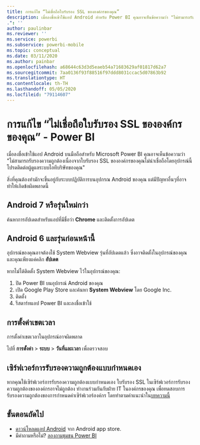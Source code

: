 ```yaml
---
title: การแก้ไข “ไม่เชื่อถือใบรับรอง SSL ขององค์กรของคุณ”
description: เมื่อลงชื่อเข้าใช้แอป Android สำหรับ Power BI คุณอาจเห็นข้อความว่า "ไม่สามารถรับรองความถูกต้องเนื่องจากใบรับรอง SSL ขององค์กรของคุณไม่น่าเชื่อถือ
.": ''
author: paulinbar
ms.reviewer: ''
ms.service: powerbi
ms.subservice: powerbi-mobile
ms.topic: conceptual
ms.date: 03/11/2020
ms.author: painbar
ms.openlocfilehash: a68644c63d3d5eaeb54a71683629af01817d62a7
ms.sourcegitcommit: 7aa0136f93f88516f97ddd8031ccac5d07863b92
ms.translationtype: HT
ms.contentlocale: th-TH
ms.lasthandoff: 05/05/2020
ms.locfileid: "79114607"
---
```

# <a name="fixing-corporate-ssl-certificate-is-untrusted---power-bi"></a>การแก้ไข “ไม่เชื่อถือใบรับรอง SSL ขององค์กรของคุณ” - Power BI
เมื่อลงชื่อเข้าใช้แอป Android บนมือถือสำหรับ Microsoft Power BI คุณอาจเห็นข้อความว่า "ไม่สามารถรับรองความถูกต้องเนื่องจากใบรับรอง SSL ขององค์กรของคุณไม่น่าเชื่อถือโดยอุปกรณ์นี้ โปรดติดต่อผู้ดูแลระบบไอทีบริษัทของคุณ" 

สิ่งที่คุณต้องทำมักจะขึ้นอยู่กับระบบปฏิบัติการบนอุปกรณ Android ของคุณ แต่มีปัญหาอื่นๆที่อาจทำให้เกิดข้อผิดพลาดนี้

## <a name="on-android-7-or-later"></a>Android 7 หรือรุ่นใหม่กว่า
ค้นหาการอัปเดตสำหรับแอปที่มีชื่อว่า **Chrome** และติดตั้งการอัปเดต

## <a name="on-android-6-and-earlier"></a>Android 6 และรุ่นก่อนหน้านี้
อุปกรณ์ของคุณอาจต้องใช้ System Webview รุ่นที่อัปเดตแล้ว ซึ่งอาจติดตั้งในอุปกรณ์ของคุณและคุณเพียงแค่คลิก **อัปเดต**

หากไม่ได้ติดตั้ง System Webview ไว้ในอุปกรณ์ของคุณ:

1. ปิด Power BI บนอุปกรณ์ Android ของคุณ
2. เปิด Google Play Store และค้นหา **System Webview** โดย Google Inc.
3. ติดตั้ง
4. รีสตาร์ทแอป Power BI และลงชื่อเข้าใช้

## <a name="time-zone-settings"></a>การตั้งค่าเขตเวลา
การตั้งค่าเขตเวลาในอุปกรณ์อาจผิดพลาด 

ไปที่ **การตั้งค่า** > **ระบบ** > **วันที่และเวลา** เพื่อตรวจสอบ

## <a name="custom-authentication-server"></a>เซิร์ฟเวอร์การรับรองความถูกต้องแบบกำหนดเอง
หากคุณใช้เซิร์ฟเวอร์การรับรองความถูกต้องแบบกำหนดเอง ใบรับรอง SSL ในเซิร์ฟเวอร์การรับรองความถูกต้องขององค์กรอาจไม่ถูกต้อง ทำงานร่วมกันกับฝ่าย IT ในองค์กรของคุณ เพื่อทดสอบการรับรองความถูกต้องของการกำหนดค่าเซิร์ฟเวอร์องค์กร โดยทำตามคำแนะนำใน[บทความนี้](https://support.microsoft.com/help/3203929/using-adal-to-authenticate-from-android-devices-fails-if-additional-ce)

## <a name="next-steps"></a>ขั้นตอนถัดไป
* [ดาวน์โหลดแอป Android](https://go.microsoft.com/fwlink/?LinkID=544867) จาก Android app store.
* มีคำถามหรือไม่? [ลองถามชุมชน Power BI](https://community.powerbi.com/) 

